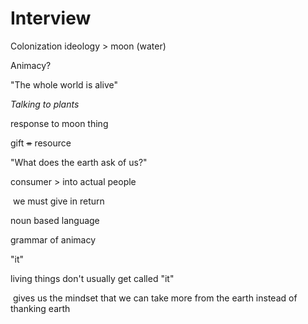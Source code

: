 # Interview

Colonization ideology > moon (water)

Animacy?

"The whole world is alive"

_Talking to plants_

response to moon thing

gift ~~=~~ resource



"What does the earth ask of us?"

consumer > into actual people

​	we must give in return

noun based language

grammar of animacy

"it"

living things don't usually get called "it"

​	gives us the mindset that we can take more from the earth instead of thanking earth



